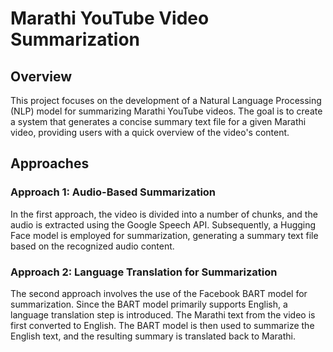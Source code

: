 # Marathi YouTube Video Summarization

## Overview

This project focuses on the development of a Natural Language Processing (NLP) model for summarizing Marathi YouTube videos. The goal is to create a system that generates a concise summary text file for a given Marathi video, providing users with a quick overview of the video's content.

## Approaches

### Approach 1: Audio-Based Summarization

In the first approach, the video is divided into a number of chunks, and the audio is extracted using the Google Speech API. Subsequently, a Hugging Face model is employed for summarization, generating a summary text file based on the recognized audio content.

### Approach 2: Language Translation for Summarization

The second approach involves the use of the Facebook BART model for summarization. Since the BART model primarily supports English, a language translation step is introduced. The Marathi text from the video is first converted to English. The BART model is then used to summarize the English text, and the resulting summary is translated back to Marathi.
